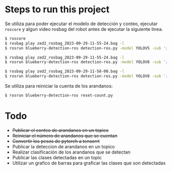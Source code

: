 # Steps to run this project

Se utiliza para poder ejecutar el modelo de detección y conteo, ejecutar `roscore` y algun video rosbag del robot antes de ejecutar la siguiente linea.

```bash
$ roscore
$ rosbag play zed2_rosbag_2023-09-29-11-55-24.bag -l
$ rosrun blueberry-detection-ros detection-ros.py -model YOLOV5 -sub 'zed2/zed_node/right/image_rect_color/compressed' -show True -track False
```

```bash
$ rosbag play zed2_rosbag_2023-09-29-11-55-24.bag -l
$ rosrun blueberry-detection-ros detection-ros.py -model YOLOV8 -sub 'zed2/zed_node/right/image_rect_color/compressed' -show True -track True -count_mode vertical
```

```bash
$ rosbag play zed2_rosbag_2023-09-29-11-58-00.bag -l
$ rosrun blueberry-detection-ros detection-ros.py -model YOLOV8 -sub 'zed2/zed_node/right/image_rect_color/compressed' -show True -track True -count_mode horizontal -threshold 500
```

Se utiliza para reiniciar la cuenta de los arandanos:

```bash
$ rosrun blueberry-detection-ros reset-count.py
```

# Todo
* ~~Publicar el conteo de arandanos en un topico~~
* ~~Reiniciar el número de arandanos que se cuentan~~
* ~~Convertir los pesos de pytorch a tensorrt~~
* Publicar la deteccion de arandanos en un topico
* Realizar clasificación de los arandanos que se detectan
* Publicar las clases detectadas en un topic
* Utilizar un grafico de barras para graficar las clases que son detectadas
